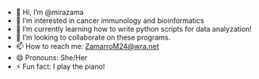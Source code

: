 - 👋 Hi, I’m @mirazama
- 👀 I’m interested in cancer immunology and bioinformatics
- 🌱 I’m currently learning how to write python scripts for data analyzation!
- 💞️ I’m looking to collaborate on these programs.
- 📫 How to reach me: ZamarroM24@wra.net
- 😄 Pronouns: She/Her
- ⚡ Fun fact: I play the piano!

<!---
mirazama/mirazama is a ✨ special ✨ repository because its `README.md` (this file) appears on your GitHub profile.
You can click the Preview link to take a look at your changes.
--->
